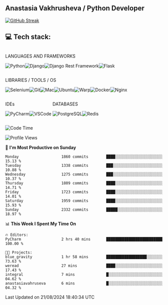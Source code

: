 ## Anastasia Vakhrusheva / Python Developer

<a href="https://git.io/streak-stats"><img src="https://streak-stats.demolab.com?user=KetKode&theme=transparent&mode=weekly" alt="GitHub Streak" /></a>

## **💻 Tech stack:**

<div style="display: inline-block;">

LANGUAGES AND FRAMEWORKS

<img alt="Python" src="https://img.shields.io/badge/Python-FFD43B?style=for-the-badge&logo=python&logoColor=blue" /><img alt="Django" src="https://img.shields.io/badge/Django-092E20?style=for-the-badge&logo=django&logoColor=green" /><img alt="Django Rest Framework" src="https://img.shields.io/badge/django%20rest-ff1709?style=for-the-badge&logo=django&logoColor=white" /><img alt="Flask" src="https://img.shields.io/badge/Flask-000000?style=for-the-badge&logo=flask&logoColor=white" />

</div>

<div style="display: inline-block;">
  
LIBRARIES / TOOLS / OS

<img alt="Selenium" src="https://img.shields.io/badge/Selenium-43B02A?style=for-the-badge&logo=Selenium&logoColor=white" /><img alt="Git" src="https://img.shields.io/badge/GIT-E44C30?style=for-the-badge&logo=git&logoColor=white" /><img alt="Mac" src="https://img.shields.io/badge/mac%20os-000000?style=for-the-badge&logo=apple&logoColor=white" /><img alt="Ubuntu" src="https://img.shields.io/badge/Ubuntu-E95420?style=for-the-badge&logo=ubuntu&logoColor=white" /><img alt="Warp" src="https://img.shields.io/badge/warp-01A4FF?style=for-the-badge&logo=warp&logoColor=white" /><img alt="Docker" src="https://img.shields.io/badge/Docker-2CA5E0?style=for-the-badge&logo=docker&logoColor=white" /><img alt="Nginx" src="https://img.shields.io/badge/Nginx-009639?style=for-the-badge&logo=nginx&logoColor=white" />

</div>

<div style="display: inline-block;">

IDEs

<img alt="PyCharm" src="https://img.shields.io/badge/PyCharm-000000.svg?&style=for-the-badge&logo=PyCharm&logoColor=white" /><img alt="VSCode" src="https://img.shields.io/badge/VSCode-0078D4?style=for-the-badge&logo=visual%20studio%20code&logoColor=white" />

</div>

<div style="display: inline-block;">
  
DATABASES

<img alt="PostgreSQL" src="https://img.shields.io/badge/PostgreSQL-316192?style=for-the-badge&logo=postgresql&logoColor=white" /><img alt="Redis" src="https://img.shields.io/badge/redis-%23DD0031.svg?&style=for-the-badge&logo=redis&logoColor=white" />

</div>
                    
<br/>

<!--START_SECTION:waka-->
![Code Time](http://img.shields.io/badge/Code%20Time-64%20hrs%2024%20mins-blue)

![Profile Views](http://img.shields.io/badge/Profile%20Views-0-blue)

📅 **I'm Most Productive on Sunday** 

```text
Monday                   1860 commits        ████░░░░░░░░░░░░░░░░░░░░░   15.13 % 
Tuesday                  1338 commits        ███░░░░░░░░░░░░░░░░░░░░░░   10.88 % 
Wednesday                1275 commits        ███░░░░░░░░░░░░░░░░░░░░░░   10.37 % 
Thursday                 1809 commits        ████░░░░░░░░░░░░░░░░░░░░░   14.71 % 
Friday                   1723 commits        ████░░░░░░░░░░░░░░░░░░░░░   14.01 % 
Saturday                 1959 commits        ████░░░░░░░░░░░░░░░░░░░░░   15.93 % 
Sunday                   2332 commits        █████░░░░░░░░░░░░░░░░░░░░   18.97 % 
```


📊 **This Week I Spent My Time On** 

```text
🔥 Editors: 
PyCharm                  2 hrs 40 mins       █████████████████████████   100.00 % 

🐱‍💻 Projects: 
blue_gravity             1 hr 58 mins        ██████████████████░░░░░░░   73.63 % 
weread                   27 mins             ████░░░░░░░░░░░░░░░░░░░░░   17.43 % 
integral                 7 mins              █░░░░░░░░░░░░░░░░░░░░░░░░   04.62 % 
anastasiavahruseva       6 mins              █░░░░░░░░░░░░░░░░░░░░░░░░   04.32 % 
```


 Last Updated on 21/08/2024 18:40:34 UTC
<!--END_SECTION:waka-->

</div>
